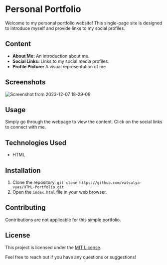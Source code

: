 # Personal Portfolio

Welcome to my personal portfolio website! This single-page site is designed to introduce myself and provide links to my social profiles.

## Content
- **About Me:** An introduction about me.
- **Social Links:** Links to my social media profiles.
- **Profile Picture:** A visual representation of me

## Screenshots
![Screenshot from 2023-12-07 18-29-09](https://github.com/vatsalya-vyas/HTML-Portfolio/assets/140804211/4fbb81b8-8bc3-430b-a282-884b6f9dcb01)

## Usage
Simply go through the webpage to view the content. Click on the social links to connect with me.

## Technologies Used
- HTML

## Installation
1. Clone the repository: `git clone https://github.com/vatsalya-vyas/HTML-Portfolio.git`
2. Open the `index.html` file in your web browser.

## Contributing
Contributions are not applicable for this simple portfolio.

## License
This project is licensed under the [MIT License](https://www.mit.edu/~amini/LICENSE.md).

Feel free to reach out if you have any questions or suggestions!
